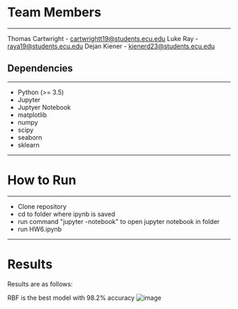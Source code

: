 # Team Members
___
Thomas Cartwright - cartwrightt19@students.ecu.edu
Luke Ray - raya19@students.ecu.edu
Dejan Kiener - kienerd23@students.ecu.edu

## Dependencies
---
 - Python (>= 3.5)
 - Jupyter
 - Juptyer Notebook
 - matplotlib
 - numpy
 - scipy
 - seaborn
 - sklearn
___
# How to Run
---
- Clone repository
- cd to folder where ipynb is saved
- run command "jupyter -notebook" to open jupyter notebook in folder
- run HW6.ipynb
---
# Results
Results are as follows:

RBF is the best model with 98.2% accuracy
![image](https://i.gyazo.com/6240dc98059f556b21ffd7e7f97a0b3a.png)

